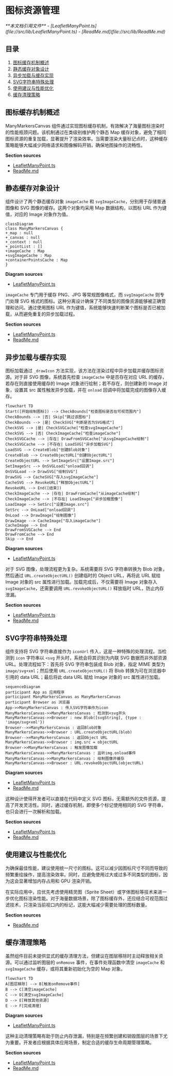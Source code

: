 # 图标资源管理

<cite>
**本文档引用文件**   
- [LeafletManyPoint.ts](file://src/lib/LeafletManyPoint.ts)
- [ReadMe.md](file://src/lib/ReadMe.md)
</cite>

## 目录
1. [图标缓存机制概述](#图标缓存机制概述)
2. [静态缓存对象设计](#静态缓存对象设计)
3. [异步加载与缓存实现](#异步加载与缓存实现)
4. [SVG字符串特殊处理](#svg字符串特殊处理)
5. [使用建议与性能优化](#使用建议与性能优化)
6. [缓存清理策略](#缓存清理策略)

## 图标缓存机制概述

ManyMarkersCanvas 组件通过实现图标缓存机制，有效解决了海量图标渲染时的性能瓶颈问题。该机制通过在类级别维护两个静态 Map 缓存对象，避免了相同图标资源的重复加载，显著提升了渲染效率。当需要渲染大量标记点时，这种缓存策略能够大幅减少网络请求和图像解码开销，确保地图操作的流畅性。

**Section sources**
- [LeafletManyPoint.ts](file://src/lib/LeafletManyPoint.ts#L25-L26)
- [ReadMe.md](file://src/lib/ReadMe.md#L270-L279)

## 静态缓存对象设计

组件设计了两个静态缓存对象 `imageCache` 和 `svgImageCache`，分别用于存储普通图像和 SVG 图像的缓存。这两个对象均采用 Map 数据结构，以图标 URL 作为键值，对应的 Image 对象作为值。

```mermaid
classDiagram
class ManyMarkersCanvas {
+_map : null
+_canvas : null
+_context : null
+_pointList : []
+imageCache : Map
+svgImageCache : Map
+containerPointsCache : Map
}
```

**Diagram sources**
- [LeafletManyPoint.ts](file://src/lib/LeafletManyPoint.ts#L24-L27)

`imageCache` 专门用于缓存 PNG、JPG 等常规图像格式，而 `svgImageCache` 则专门处理 SVG 格式的图标。这种分离设计确保了不同类型的图像资源能够被正确管理和访问。通过使用图标 URL 作为键值，系统能够快速判断某个图标是否已被加载，从而避免重复的异步加载过程。

**Section sources**
- [LeafletManyPoint.ts](file://src/lib/LeafletManyPoint.ts#L25-L26)
- [ReadMe.md](file://src/lib/ReadMe.md#L270-L279)

## 异步加载与缓存实现

图标加载通过 `_drawIcon` 方法实现，该方法在渲染过程中异步加载并缓存图标资源。对于非 SVG 图像，系统首先检查 `imageCache` 中是否存在对应 URL 的缓存，若存在则直接使用缓存的 Image 对象进行绘制；若不存在，则创建新的 Image 对象，设置其 src 属性触发异步加载，并在 `onload` 回调中将加载完成的图像存入缓存。

```mermaid
flowchart TD
Start([开始绘制图标]) --> CheckBounds["检查图标是否在可视范围内"]
CheckBounds --> |否| Skip["跳过该图标"]
CheckBounds --> |是| CheckSVG["判断是否为SVG格式"]
CheckSVG --> |是| CheckSVGCache["检查svgImageCache"]
CheckSVG --> |否| CheckImageCache["检查imageCache"]
CheckSVGCache --> |存在| DrawFromSVGCache["从svgImageCache绘制"]
CheckSVGCache --> |不存在| LoadSVG["异步加载SVG"]
LoadSVG --> CreateBlob["创建Blob对象"]
CreateBlob --> CreateObjectURL["创建ObjectURL"]
CreateObjectURL --> SetImageSrc["设置Image.src"]
SetImageSrc --> OnSVGLoad["onload回调"]
OnSVGLoad --> DrawSVG["绘制SVG"]
DrawSVG --> CacheSVG["存入svgImageCache"]
CacheSVG --> RevokeURL["释放ObjectURL"]
RevokeURL --> End([结束])
CheckImageCache --> |存在| DrawFromCache["从imageCache绘制"]
CheckImageCache --> |不存在| LoadImage["异步加载图像"]
LoadImage --> SetSrc["设置Image.src"]
SetSrc --> OnLoad["onload回调"]
OnLoad --> DrawImage["绘制图像"]
DrawImage --> CacheImage["存入imageCache"]
CacheImage --> End
DrawFromSVGCache --> End
DrawFromCache --> End
Skip --> End
```

**Diagram sources**
- [LeafletManyPoint.ts](file://src/lib/LeafletManyPoint.ts#L96-L179)

对于 SVG 图像，处理流程更为复杂。系统需要将 SVG 字符串转换为 Blob 对象，然后通过 `URL.createObjectURL()` 创建临时的 Object URL，再将此 URL 赋给 Image 对象的 src 属性进行加载。加载完成后，不仅需要将 Image 对象存入 `svgImageCache`，还需要调用 `URL.revokeObjectURL()` 释放临时 URL，防止内存泄漏。

**Section sources**
- [LeafletManyPoint.ts](file://src/lib/LeafletManyPoint.ts#L96-L179)
- [ReadMe.md](file://src/lib/ReadMe.md#L281-L328)

## SVG字符串特殊处理

组件支持将 SVG 字符串直接作为 `iconUrl` 传入，这是一种特殊的处理流程。当检测到 `icon` 字符串以 `<svg` 开头时，系统会将其识别为内联 SVG 数据而非外部资源 URL。处理流程如下：首先将 SVG 字符串包装成 Blob 对象，指定 MIME 类型为 `image/svg+xml`；然后使用 `URL.createObjectURL()` 将 Blob 转换为可在浏览器中引用的 data URL；最后将此 data URL 赋给 Image 对象的 src 属性进行加载。

```mermaid
sequenceDiagram
participant App as 应用程序
participant ManyMarkersCanvas as ManyMarkersCanvas
participant Browser as 浏览器
App->>ManyMarkersCanvas : 传入SVG字符串作为icon
ManyMarkersCanvas->>ManyMarkersCanvas : 检测到<svg开头
ManyMarkersCanvas->>Browser : new Blob([svgString], {type : 'image/svg+xml'})
Browser-->>ManyMarkersCanvas : 返回Blob对象
ManyMarkersCanvas->>Browser : URL.createObjectURL(blob)
Browser-->>ManyMarkersCanvas : 返回Object URL
ManyMarkersCanvas->>Browser : img.src = objectURL
Browser->>ManyMarkersCanvas : 触发图像加载
ManyMarkersCanvas->>ManyMarkersCanvas : 监听img.onload事件
ManyMarkersCanvas->>ManyMarkersCanvas : 绘制图像并缓存
ManyMarkersCanvas->>Browser : URL.revokeObjectURL(objectURL)
```

**Diagram sources**
- [LeafletManyPoint.ts](file://src/lib/LeafletManyPoint.ts#L114-L125)
- [ReadMe.md](file://src/lib/ReadMe.md#L219-L251)

这种设计使得开发者可以直接在代码中定义 SVG 图标，无需额外的文件资源，提高了开发灵活性。同时，通过缓存机制，即使多个标记使用相同的 SVG 字符串，也只会进行一次解析和加载。

**Section sources**
- [LeafletManyPoint.ts](file://src/lib/LeafletManyPoint.ts#L114-L125)
- [ReadMe.md](file://src/lib/ReadMe.md#L219-L251)

## 使用建议与性能优化

为确保最佳性能，建议使用统一尺寸的图标。这可以减少因图标尺寸不同而导致的频繁重绘操作，提高渲染效率。同时，应避免使用过大或过多不同类型的图标，因为这会显著增加内存占用和 GPU 渲染开销。

在实际应用中，应优先考虑使用精灵图（Sprite Sheet）或字体图标等技术来进一步优化图标渲染性能。对于海量数据场景，除了图标缓存外，还应结合可视范围过滤技术，只渲染当前视口内的标记，这能大幅减少需要处理的图标数量。

**Section sources**
- [ReadMe.md](file://src/lib/ReadMe.md#L328-L347)

## 缓存清理策略

虽然组件目前未提供显式的缓存清理方法，但建议在图层移除时主动释放相关资源。可以通过监听图层的 `onRemove` 事件，在事件处理函数中清空 `imageCache` 和 `svgImageCache` 缓存，或将其重新初始化为空的 Map 对象。

```mermaid
flowchart TD
A[图层移除] --> B[触发onRemove事件]
B --> C[清空imageCache]
C --> D[清空svgImageCache]
D --> E[释放其他资源]
E --> F[完成清理]
```

**Diagram sources**
- [LeafletManyPoint.ts](file://src/lib/LeafletManyPoint.ts#L70-L74)

这种主动清理策略有助于防止内存泄漏，特别是在频繁创建和销毁图层的场景下尤为重要。开发者应根据具体应用场景，制定合适的缓存生命周期管理策略。

**Section sources**
- [LeafletManyPoint.ts](file://src/lib/LeafletManyPoint.ts#L70-L74)
- [ReadMe.md](file://src/lib/ReadMe.md#L347-L355)